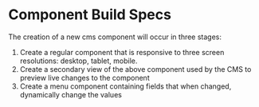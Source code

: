 # Component Build Specs

The creation of a new cms component will occur in three stages:

1. Create a regular component that is responsive to three screen resolutions: desktop, tablet, mobile.
2. Create a secondary view of the above component used by the CMS to preview live changes to the component
3. Create a menu component containing fields that when changed, dynamically change the values
